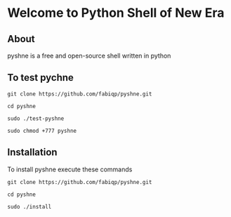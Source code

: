# Welcome to Python Shell of New Era
## About
pyshne is a free and open-source shell written in python
## To test pychne
`git clone https://github.com/fabiqp/pyshne.git`

`cd pyshne`

`sudo ./test-pyshne`

`sudo chmod +777 pyshne`
## Installation 
To install pyshne execute these commands

`git clone https://github.com/fabiqp/pyshne.git`

`cd pyshne`

`sudo ./install`
